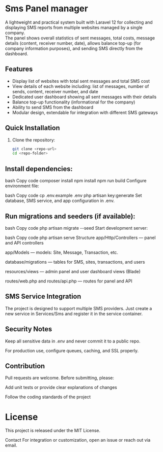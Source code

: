 # Sms Panel manager

A lightweight and practical system built with Laravel 12 for collecting and displaying SMS reports from multiple websites managed by a single company.  
The panel shows overall statistics of sent messages, total costs, message details (content, receiver number, date), allows balance top-up (for company information purposes), and sending SMS directly from the dashboard.

## Features
- Display list of websites with total sent messages and total SMS cost
- View details of each website including: list of messages, number of sends, content, receiver number, and date
- Dedicated user dashboard showing all sent messages with their details
- Balance top-up functionality (informational for the company)
- Ability to send SMS from the dashboard
- Modular design, extendable for integration with different SMS gateways

## Quick Installation
1. Clone the repository:
   ```bash
   git clone <repo-url>
   cd <repo-folder>
## Install dependencies:

bash
Copy code
composer install
npm install
npm run build
Configure environment file:

bash
Copy code
cp .env.example .env
php artisan key:generate
Set database, SMS service, and app configuration in .env.

## Run migrations and seeders (if available):

bash
Copy code
php artisan migrate --seed
Start development server:

bash
Copy code
php artisan serve
Structure
app/Http/Controllers — panel and API controllers

app/Models — models: Site, Message, Transaction, etc.

database/migrations — tables for SMS, sites, transactions, and users

resources/views — admin panel and user dashboard views (Blade)

routes/web.php and routes/api.php — routes for panel and API

## SMS Service Integration
The project is designed to support multiple SMS providers.
Just create a new service in Services/Sms and register it in the service container.

## Security Notes
Keep all sensitive data in .env and never commit it to a public repo.

For production use, configure queues, caching, and SSL properly.

## Contribution
Pull requests are welcome. Before submitting, please:

Add unit tests or provide clear explanations of changes

Follow the coding standards of the project

# License
This project is released under the MIT License.

Contact
For integration or customization, open an issue or reach out via email.
